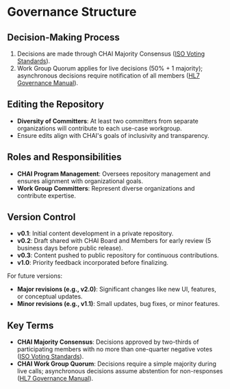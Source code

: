 # Governance Structure

## Decision-Making Process

1. Decisions are made through CHAI Majority Consensus ([ISO Voting Standards](https://www.iso.org/sites/ConsumersStandards/voting_iso.html)).
2. Work Group Quorum applies for live decisions (50% + 1 majority); asynchronous decisions require notification of all members ([HL7 Governance Manual](https://www.hl7.org/documentcenter/public/membership/HL7_Governance_and_Operations_Manual.pdf)).

## Editing the Repository

- **Diversity of Committers**: At least two committers from separate organizations will contribute to each use-case workgroup.
- Ensure edits align with CHAI's goals of inclusivity and transparency.

## Roles and Responsibilities

- **CHAI Program Management**: Oversees repository management and ensures alignment with organizational goals.
- **Work Group Committers**: Represent diverse organizations and contribute expertise.

## Version Control

- **v0.1**: Initial content development in a private repository.
- **v0.2**: Draft shared with CHAI Board and Members for early review (5 business days before public release).
- **v0.3**: Content pushed to public repository for continuous contributions.
- **v1.0**: Priority feedback incorporated before finalizing.

For future versions:
- **Major revisions (e.g., v2.0)**: Significant changes like new UI, features, or conceptual updates.
- **Minor revisions (e.g., v1.1)**: Small updates, bug fixes, or minor features.

## Key Terms

- **CHAI Majority Consensus**: Decisions approved by two-thirds of participating members with no more than one-quarter negative votes ([ISO Voting Standards](https://www.iso.org/sites/ConsumersStandards/voting_iso.html)).
- **CHAI Work Group Quorum**: Decisions require a simple majority during live calls; asynchronous decisions assume abstention for non-responses ([HL7 Governance Manual](https://www.hl7.org/documentcenter/public/membership/HL7_Governance_and_Operations_Manual.pdf)).
